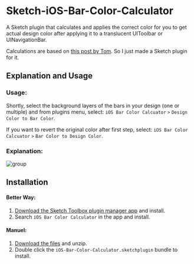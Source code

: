 # Sketch-iOS-Bar-Color-Calculator

A Sketch plugin that calculates and applies the correct color for you to get actual design color after applying it to a translucent UIToolbar or UINavigationBar.

Calculations are based on [this post by Tom](http://b2cloud.com.au/how-to-guides/bar-color-calculator-for-ios7-and-ios8/). So I just made a Sketch plugin for it.

## Explanation and Usage

### Usage:

Shortly, select the background layers of the bars in your design (one or multiple) and from plugins menu, select: `iOS Bar Color Calcuator` `>` `Design Color to Bar Color`.

If you want to revert the original color after first step, select: `iOS Bar Color Calcuator` `>` `Bar Color to Design Color`.

### Explanation:

![group](https://cloud.githubusercontent.com/assets/1511689/7137393/ef47223a-e2c1-11e4-944f-0adf17751e62.png)

## Installation

#### Better Way:
1. [Download the Sketch Toolbox plugin manager app](http://sketchtoolbox.com) and install.
2. Search `iOS Bar Color Calculator` in the app and install.

#### Manuel:
1. [Download the files](https://github.com/einancunlu/Sketch-iOS-Bar-Color-Calculator/archive/master.zip) and unzip.
2. Double click the `iOS-Bar-Color-Calculator.sketchplugin` bundle to install.